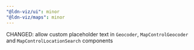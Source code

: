 ```yaml
---
"@ldn-viz/ui": minor
"@ldn-viz/maps": minor
---
```


CHANGED: allow custom placeholder text in `Geocoder`, `MapControlGeocoder` and `MapControlLocationSearch` components
